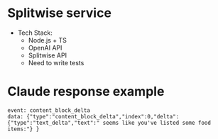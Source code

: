 # Splitwise service

- Tech Stack:
  - Node.js + TS
  - OpenAI API
  - Splitwise API
  - Need to write tests

# Claude response example

```
event: content_block_delta
data: {"type":"content_block_delta","index":0,"delta":{"type":"text_delta","text":" seems like you've listed some food items:"} }
```
